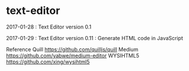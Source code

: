 # text-editor

2017-01-28 : Text Editor version 0.1

2017-01-29 : Text Editor version 0.11 : Generate HTML code in JavaScript


Reference
Quill       https://github.com/quilljs/quill
Medium      https://github.com/yabwe/medium-editor
WYSIHTML5   https://github.com/xing/wysihtml5
